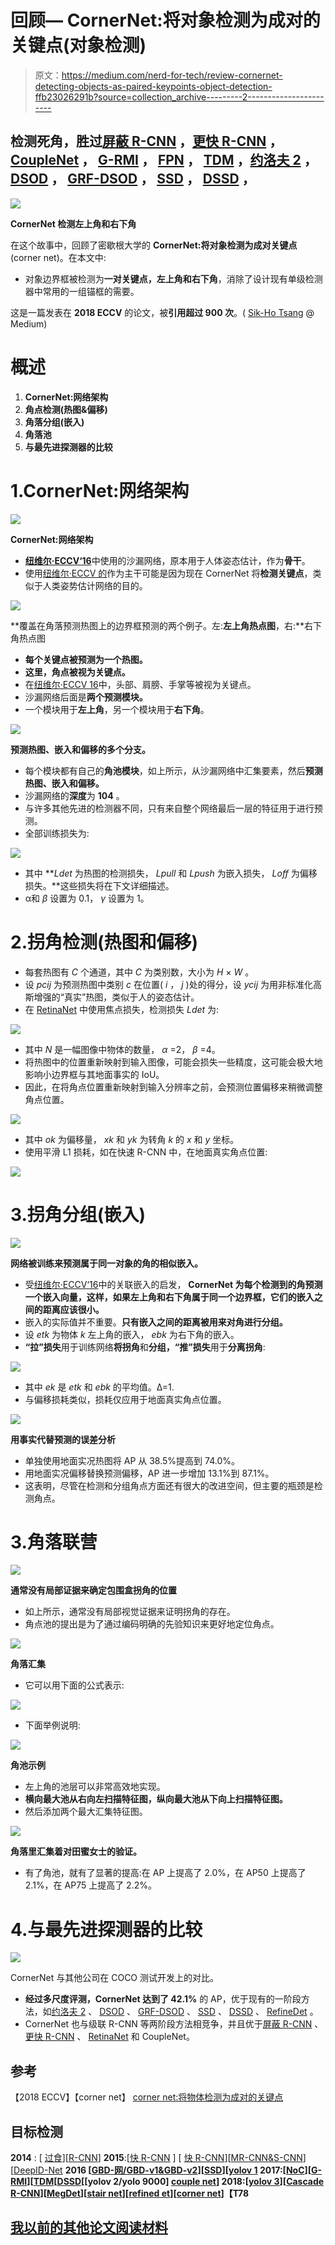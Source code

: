 # 回顾— CornerNet:将对象检测为成对的关键点(对象检测)

> 原文：<https://medium.com/nerd-for-tech/review-cornernet-detecting-objects-as-paired-keypoints-object-detection-ffb23026291b?source=collection_archive---------2----------------------->

## 检测死角，胜过[屏蔽 R-CNN](/analytics-vidhya/review-mask-r-cnn-instance-segmentation-human-pose-estimation-61080a93bf4) ，[更快 R-CNN](https://towardsdatascience.com/review-faster-r-cnn-object-detection-f5685cb30202?source=post_page---------------------------) ， [CoupleNet](https://sh-tsang.medium.com/review-couplenet-coupling-global-structure-with-local-parts-for-object-detection-object-d80150c5c850) ， [G-RMI](https://towardsdatascience.com/review-g-rmi-winner-in-2016-coco-detection-object-detection-af3f2eaf87e4?source=post_page---------------------------) ， [FPN](https://towardsdatascience.com/review-fpn-feature-pyramid-network-object-detection-262fc7482610?source=post_page---------------------------) ， [TDM](/datadriveninvestor/review-tdm-top-down-modulation-object-detection-3f0efe9e0151?source=post_page---------------------------) ，[约洛夫 2](https://towardsdatascience.com/review-yolov2-yolo9000-you-only-look-once-object-detection-7883d2b02a65?source=post_page---------------------------) ， [DSOD](https://sh-tsang.medium.com/review-dsod-learning-deeply-supervised-object-detectors-from-scratch-object-detection-43393dcb31bd) ， [GRF-DSOD](https://sh-tsang.medium.com/review-grf-dsod-grf-ssd-improving-object-detection-from-scratch-via-gated-feature-reuse-495c11b627d3) ， [SSD](https://towardsdatascience.com/review-ssd-single-shot-detector-object-detection-851a94607d11?source=post_page---------------------------) ， [DSSD](https://towardsdatascience.com/review-dssd-deconvolutional-single-shot-detector-object-detection-d4821a2bbeb5?source=post_page---------------------------) ，

![](img/a86893ae11d1a80b2ae081ea9ff2ae50.png)

**CornerNet 检测左上角和右下角**

在这个故事中，回顾了密歇根大学的 **CornerNet:将对象检测为成对关键点**(corner net)。在本文中:

*   对象边界框被检测为**一对关键点，左上角和右下角**，消除了设计现有单级检测器中常用的一组锚框的需要。

这是一篇发表在 **2018 ECCV** 的论文，被**引用超过 900 次**。( [Sik-Ho Tsang](https://medium.com/u/aff72a0c1243?source=post_page-----ffb23026291b--------------------------------) @ Medium)

# 概述

1.  **CornerNet:网络架构**
2.  **角点检测(热图&偏移)**
3.  **角落分组(嵌入)**
4.  **角落池**
5.  **与最先进探测器的比较**

# 1.CornerNet:网络架构

![](img/1861fb8f0cdbc0f78b29ce04a3e270dd.png)

**CornerNet:网络架构**

*   [**纽维尔·ECCV‘16**](https://towardsdatascience.com/review-newell-eccv16-and-newell-pocv-16-stacked-hourglass-networks-human-pose-estimation-a9eeb76d40a5)中使用的沙漏网络，原本用于人体姿态估计，作为**骨干**。
*   使用[纽维尔·ECCV 的](https://towardsdatascience.com/review-newell-eccv16-and-newell-pocv-16-stacked-hourglass-networks-human-pose-estimation-a9eeb76d40a5)作为主干可能是因为现在 CornerNet 将**检测关键点**，类似于人类姿势估计网络的目的。

![](img/287e372cdbf4bd5463a1fda58d808b77.png)

**覆盖在角落预测热图上的边界框预测的两个例子。左:**左上角热点图**，右:**右下角热点图

*   **每个关键点被预测为一个热图。**
*   **这里，角点被视为关键点。**
*   在[纽维尔·ECCV 16](https://towardsdatascience.com/review-newell-eccv16-and-newell-pocv-16-stacked-hourglass-networks-human-pose-estimation-a9eeb76d40a5)中，头部、肩膀、手掌等被视为关键点。
*   沙漏网络后面是**两个预测模块。**
*   一个模块用于**左上角**，另一个模块用于**右下角**。

![](img/2b39fd693de39011bd9502fabdad62ea.png)

**预测热图、嵌入和偏移的多个分支。**

*   每个模块都有自己的**角池模块**，如上所示，从沙漏网络中汇集要素，然后**预测热图、嵌入和偏移。**
*   沙漏网络的**深度**为 **104** 。
*   与许多其他先进的检测器不同，只有来自整个网络最后一层的特征用于进行预测。
*   全部训练损失为:

![](img/97fc7e3b2de0a67e7ea904bfd91f4725.png)

*   其中 ***Ldet* 为热图的检测损失， *Lpull* 和 *Lpush* 为嵌入损失， *Loff* 为偏移损失。**这些损失将在下文详细描述。
*   α和 *β* 设置为 0.1， *γ* 设置为 1。

# 2.拐角检测(热图和偏移)

*   每套热图有 *C* 个通道，其中 *C* 为类别数，大小为 *H* × *W* 。
*   设 *pcij* 为预测热图中类别 *c* 在位置( *i* ， *j* )处的得分，设 *ycij* 为用非标准化高斯增强的“真实”热图，类似于人的姿态估计。
*   在 [RetinaNet](https://towardsdatascience.com/review-retinanet-focal-loss-object-detection-38fba6afabe4?source=post_page---------------------------) 中使用焦点损失，检测损失 *Ldet* 为:

![](img/21b24f43f72da322cd189f25727a41f0.png)

*   其中 *N* 是一幅图像中物体的数量， *α* =2， *β* =4。
*   将热图中的位置重新映射到输入图像，可能会损失一些精度，这可能会极大地影响小边界框与其地面事实的 IoU。
*   因此，在将角点位置重新映射到输入分辨率之前，会预测位置偏移来稍微调整角点位置。

![](img/9cf870c399afebaf7067e99eca2dd314.png)

*   其中 *ok* 为偏移量， *xk* 和 *yk* 为转角 *k* 的 *x* 和 *y* 坐标。
*   使用平滑 L1 损耗，如在快速 R-CNN 中，在地面真实角点位置:

![](img/34cb3470c79dfc2f7c0cd342edded1c4.png)

# 3.拐角分组(嵌入)

![](img/07b6471e78d3bcb28c97c47a5de739d3.png)

**网络被训练来预测属于同一对象的角的相似嵌入。**

*   受[纽维尔·ECCV‘16](https://towardsdatascience.com/review-newell-eccv16-and-newell-pocv-16-stacked-hourglass-networks-human-pose-estimation-a9eeb76d40a5)中的关联嵌入的启发， **CornerNet 为每个检测到的角预测一个嵌入向量，这样，如果左上角和右下角属于同一个边界框，它们的嵌入之间的距离应该很小。**
*   嵌入的实际值并不重要。**只有嵌入之间的距离被用来对角进行分组。**
*   设 *etk* 为物体 *k* 左上角的嵌入， *ebk* 为右下角的嵌入。
*   **“拉”损失**用于训练网络**将拐角**和**分组，“推”损失**用于**分离拐角**:

![](img/2442c575003ea5c61dca1f91830a884a.png)

*   其中 *ek* 是 *etk* 和 *ebk* 的平均值。Δ=1.
*   与偏移损耗类似，损耗仅应用于地面真实角点位置。

![](img/5f96212c3e089adf530a33248d36750f.png)

**用事实代替预测的误差分析**

*   单独使用地面实况热图将 AP 从 38.5%提高到 74.0%。
*   用地面实况偏移替换预测偏移，AP 进一步增加 13.1%到 87.1%。
*   这表明，尽管在检测和分组角点方面还有很大的改进空间，但主要的瓶颈是检测角点。

# 3.角落联营

![](img/2bc8483e1d2e2afb42f186007b8b4123.png)

**通常没有局部证据来确定包围盒拐角的位置**

*   如上所示，通常没有局部视觉证据来证明拐角的存在。
*   角点池的提出是为了通过编码明确的先验知识来更好地定位角点。

![](img/6c3e54dba0ee7fc77c6d2fe68daf2aff.png)

**角落汇集**

*   它可以用下面的公式表示:

![](img/9a7dbecf58b499edea600fef9dd276e4.png)

*   下面举例说明:

![](img/760ea0a9da64280214a518a7af2a2b9a.png)

**角池示例**

*   左上角的池层可以非常高效地实现。
*   **横向最大池从右向左扫描特征图，纵向最大池从下向上扫描特征图。**
*   然后添加两个最大汇集特征图。

![](img/30fe403ceb52f72a2b4b8304565b77bc.png)

**角落里汇集着对田蜜女士的验证。**

*   有了角池，就有了显著的提高:在 AP 上提高了 2.0%，在 AP50 上提高了 2.1%，在 AP75 上提高了 2.2%。

# 4.**与最先进探测器的比较**

![](img/0b226873814ba6b3dfd9a993d3e53248.png)

CornerNet 与其他公司在 COCO 测试开发上的对比。

*   **经过多尺度评测，CornerNet 达到了 42.1%** 的 AP，优于现有的一阶段方法，如[约洛夫 2](https://towardsdatascience.com/review-yolov2-yolo9000-you-only-look-once-object-detection-7883d2b02a65?source=post_page---------------------------) 、 [DSOD](https://sh-tsang.medium.com/review-dsod-learning-deeply-supervised-object-detectors-from-scratch-object-detection-43393dcb31bd) 、 [GRF-DSOD](https://sh-tsang.medium.com/review-grf-dsod-grf-ssd-improving-object-detection-from-scratch-via-gated-feature-reuse-495c11b627d3) 、 [SSD](https://towardsdatascience.com/review-ssd-single-shot-detector-object-detection-851a94607d11?source=post_page---------------------------) 、 [DSSD](https://towardsdatascience.com/review-dssd-deconvolutional-single-shot-detector-object-detection-d4821a2bbeb5?source=post_page---------------------------) 、 [RefineDet](https://sh-tsang.medium.com/review-refinedet-single-shot-refinement-neural-network-for-object-detection-object-detection-5fc483449562) 。
*   CornerNet 也与级联 R-CNN 等两阶段方法相竞争，并且优于[屏蔽 R-CNN](/analytics-vidhya/review-mask-r-cnn-instance-segmentation-human-pose-estimation-61080a93bf4) 、[更快 R-CNN](https://towardsdatascience.com/review-faster-r-cnn-object-detection-f5685cb30202?source=post_page---------------------------) 、 [RetinaNet](https://towardsdatascience.com/review-retinanet-focal-loss-object-detection-38fba6afabe4?source=post_page---------------------------) 和 CoupleNet。

## 参考

【2018 ECCV】【corner net】
[corner net:将物体检测为成对的关键点](https://openaccess.thecvf.com/content_ECCV_2018/papers/Hei_Law_CornerNet_Detecting_Objects_ECCV_2018_paper.pdf)

## 目标检测

**2014** : [ [过食](/coinmonks/review-of-overfeat-winner-of-ilsvrc-2013-localization-task-object-detection-a6f8b9044754?source=post_page---------------------------)][[R-CNN](/coinmonks/review-r-cnn-object-detection-b476aba290d1?source=post_page---------------------------)]
**2015**:[[快 R-CNN](/coinmonks/review-fast-r-cnn-object-detection-a82e172e87ba) ] [ [快 R-CNN](https://towardsdatascience.com/review-faster-r-cnn-object-detection-f5685cb30202?source=post_page---------------------------)][[MR-CNN&S-CNN](https://towardsdatascience.com/review-mr-cnn-s-cnn-multi-region-semantic-aware-cnns-object-detection-3bd4e5648fde?source=post_page---------------------------)][[DeepID-Net](https://towardsdatascience.com/review-deepid-net-def-pooling-layer-object-detection-f72486f1a0f6?source=post_page---------------------------)
**2016 [[GBD-网/GBD-v1&GBD-v2](https://towardsdatascience.com/review-gbd-net-gbd-v1-gbd-v2-winner-of-ilsvrc-2016-object-detection-d625fbeadeac?source=post_page---------------------------)][[SSD](https://towardsdatascience.com/review-ssd-single-shot-detector-object-detection-851a94607d11?source=post_page---------------------------)][[yolov 1](https://towardsdatascience.com/yolov1-you-only-look-once-object-detection-e1f3ffec8a89?source=post_page---------------------------)
**2017**:[[NoC](/datadriveninvestor/review-noc-winner-in-2015-coco-ilsvrc-detection-object-detection-d5cc84e372a?source=post_page---------------------------)][[G-RMI](https://towardsdatascience.com/review-g-rmi-winner-in-2016-coco-detection-object-detection-af3f2eaf87e4?source=post_page---------------------------)][[TDM](/datadriveninvestor/review-tdm-top-down-modulation-object-detection-3f0efe9e0151?source=post_page---------------------------)[[DSSD](https://towardsdatascience.com/review-dssd-deconvolutional-single-shot-detector-object-detection-d4821a2bbeb5?source=post_page---------------------------)[[yolov 2/yolo 9000] [](https://towardsdatascience.com/review-yolov2-yolo9000-you-only-look-once-object-detection-7883d2b02a65?source=post_page---------------------------)[couple net](https://sh-tsang.medium.com/review-couplenet-coupling-global-structure-with-local-parts-for-object-detection-object-d80150c5c850)]
**2018**:[[yolov 3](https://towardsdatascience.com/review-yolov3-you-only-look-once-object-detection-eab75d7a1ba6?source=post_page---------------------------)][[Cascade R-CNN](/@sh.tsang/reading-cascade-r-cnn-delving-into-high-quality-object-detection-object-detection-8c7901cc7864)][[MegDet](/towards-artificial-intelligence/reading-megdet-a-large-mini-batch-object-detector-1st-place-of-coco-2017-detection-challenge-e82072e9b7f)][[stair net](/@sh.tsang/reading-stairnet-top-down-semantic-aggregation-object-detection-de689a94fe7e)][[refined et](https://sh-tsang.medium.com/review-refinedet-single-shot-refinement-neural-network-for-object-detection-object-detection-5fc483449562)][[corner net](https://sh-tsang.medium.com/review-cornernet-detecting-objects-as-paired-keypoints-object-detection-ffb23026291b)]【T78**

## [我以前的其他论文阅读材料](https://sh-tsang.medium.com/overview-my-reviewed-paper-lists-tutorials-946ce59fbf9e)